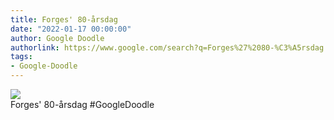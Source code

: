 ```yaml
---
title: Forges' 80-årsdag
date: "2022-01-17 00:00:00"
author: Google Doodle
authorlink: https://www.google.com/search?q=Forges%27%2080-%C3%A5rsdag
tags:
- Google-Doodle
---
```

<img src="https://www.google.com/logos/doodles/2022/forges-80th-birthday-6753651837108840-l.png" referrerpolicy="no-referrer"><br>Forges' 80-årsdag #GoogleDoodle